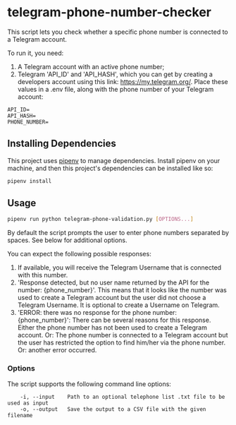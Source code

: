 # telegram-phone-number-checker

This script lets you check whether a specific phone number is connected to a Telegram account.

To run it, you need:

1. A Telegram account with an active phone number;
2. Telegram 'API_ID' and 'API_HASH', which you can get by creating a developers account using this link: https://my.telegram.org/. Place these values in a .env file, along with the phone number of your Telegram account:

```
API_ID=
API_HASH=
PHONE_NUMBER=
```

## Installing Dependencies

This project uses [pipenv](https://pipenv.pypa.io/en/latest/#install-pipenv-today) to manage dependencies. Install pipenv on your machine, and then this project's dependencies can be installed like so:

```sh
pipenv install
```

## Usage
```sh
pipenv run python telegram-phone-validation.py [OPTIONS...]
```

By default the script prompts the user to enter phone numbers separated by spaces. See below for additional options. 

You can expect the following possible responses:

1. If available, you will receive the Telegram Username that is connected with this number.
2. 'Response detected, but no user name returned by the API for the number: {phone_number}'. This means that it looks like the number was used to create a Telegram account but the user did not choose a Telegram Username. It is optional to create a Username on Telegram.
3. 'ERROR: there was no response for the phone number: {phone_number}': There can be several reasons for this response. Either the phone number has not been used to create a Telegram account. Or: The phone number is connected to a Telegram account but the user has restricted the option to find him/her via the phone number. Or: another error occurred.

### Options

The script supports the following command line options:

```
    -i, --input    Path to an optional telephone list .txt file to be used as input
    -o, --output   Save the output to a CSV file with the given filename
```
